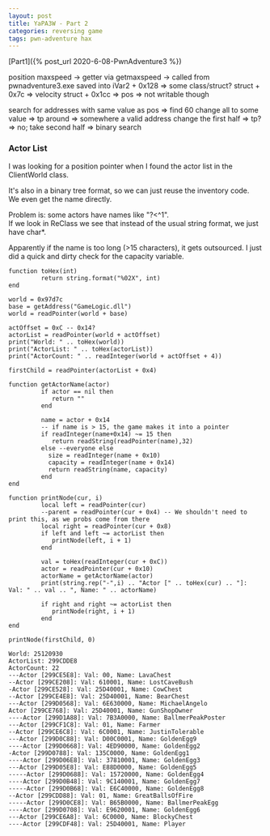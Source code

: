 ```yaml
---
layout: post
title: YaPA3W - Part 2
categories: reversing game
tags: pwn-adventure hax
---
```


[Part1]({% post_url 2020-6-08-PwnAdventure3 %})


position
maxspeed -> getter via getmaxspeed -> called from pwnadventure3.exe
saved into iVar2 + 0x128 => some class/struct?
struct + 0x7c => velocity
struct + 0x1cc => pos => not writable though

search for addresses with same value as pos
=> find 60
change all to some value => tp around => somewhere a valid address
change the first half => tp? => no; take second half => binary search

### Actor List
I was looking for a position pointer when I found the actor list in the ClientWorld class.

It's also in a binary tree format, so we can just reuse the inventory code.  
We even get the name directly.

Problem is: some actors have names like "?<^1".  
If we look in ReClass we see that instead of the usual string format, we just have char*.

Apparently if the name is too long (>15 characters), it gets outsourced. I just did a quick and dirty check for the capacity variable.

```
function toHex(int)
         return string.format("%02X", int)
end

world = 0x97d7c
base = getAddress("GameLogic.dll")
world = readPointer(world + base)

actOffset = 0xC -- 0x14?
actorList = readPointer(world + actOffset)
print("World: " .. toHex(world))
print("ActorList: " .. toHex(actorList))
print("ActorCount: " .. readInteger(world + actOffset + 4))

firstChild = readPointer(actorList + 0x4)

function getActorName(actor)
         if actor == nil then
            return ""
         end

         name = actor + 0x14
         -- if name is > 15, the game makes it into a pointer
         if readInteger(name+0x14) ~= 15 then
            return readString(readPointer(name),32)
         else --everyone else
           size = readInteger(name + 0x10)
           capacity = readInteger(name + 0x14)
           return readString(name, capacity)
         end
end

function printNode(cur, i)
         local left = readPointer(cur)
         --parent = readPointer(cur + 0x4) -- We shouldn't need to print this, as we probs come from there
         local right = readPointer(cur + 0x8)
         if left and left ~= actorList then
            printNode(left, i + 1)
         end

         val = toHex(readInteger(cur + 0xC))
         actor = readPointer(cur + 0x10)
         actorName = getActorName(actor)
         print(string.rep("-",i) .. "Actor [" .. toHex(cur) .. "]: Val: " .. val .. ", Name: " .. actorName)

         if right and right ~= actorList then
            printNode(right, i + 1)
         end
end

printNode(firstChild, 0)
```

```
World: 25120930 
ActorList: 299CDDE8 
ActorCount: 22 
---Actor [299CE5E8]: Val: 00, Name: LavaChest 
--Actor [299CE208]: Val: 610001, Name: LostCaveBush 
-Actor [299CE528]: Val: 25D40001, Name: CowChest 
--Actor [299CE4E8]: Val: 25D40001, Name: BearChest 
---Actor [299D0568]: Val: 6E630000, Name: MichaelAngelo 
Actor [299CE768]: Val: 25D40001, Name: GunShopOwner 
----Actor [299D1A88]: Val: 7B3A0000, Name: BallmerPeakPoster 
---Actor [299CF1C8]: Val: 01, Name: Farmer 
--Actor [299CE6C8]: Val: 6C0001, Name: JustinTolerable 
---Actor [299D0C88]: Val: D00C0001, Name: GoldenEgg9 
----Actor [299D0668]: Val: 4ED90000, Name: GoldenEgg2 
-Actor [299D0788]: Val: 135C0000, Name: GoldenEgg1 
----Actor [299D06E8]: Val: 37810001, Name: GoldenEgg3 
---Actor [299D05E8]: Val: E88D0000, Name: GoldenEgg5 
-----Actor [299D0688]: Val: 15720000, Name: GoldenEgg4 
----Actor [299D0B48]: Val: 9C140001, Name: GoldenEgg7 
-----Actor [299D0B68]: Val: E6C40000, Name: GoldenEgg8 
--Actor [299CDD88]: Val: 01, Name: GreatBallsOfFire 
-----Actor [299D0CE8]: Val: B65B0000, Name: BallmerPeakEgg 
----Actor [299D0708]: Val: E9620001, Name: GoldenEgg6 
---Actor [299CE6A8]: Val: 6C0000, Name: BlockyChest 
----Actor [299CDF48]: Val: 25D40001, Name: Player 
```